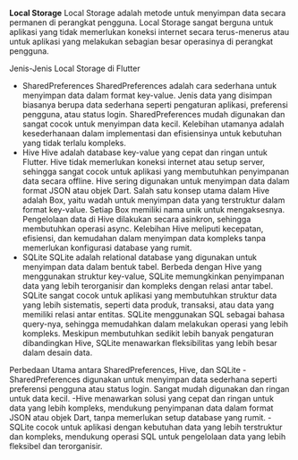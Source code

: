 **Local Storage**
Local Storage adalah metode untuk menyimpan data secara permanen di perangkat pengguna. Local Storage sangat berguna untuk aplikasi yang tidak memerlukan koneksi internet secara terus-menerus atau untuk aplikasi yang melakukan sebagian besar operasinya di perangkat pengguna.

Jenis-Jenis Local Storage di Flutter
- SharedPreferences
SharedPreferences adalah cara sederhana untuk menyimpan data dalam format key-value. Jenis data yang disimpan biasanya berupa data sederhana seperti pengaturan aplikasi, preferensi pengguna, atau status login. SharedPreferences mudah digunakan dan sangat cocok untuk menyimpan data kecil. Kelebihan utamanya adalah kesederhanaan dalam implementasi dan efisiensinya untuk kebutuhan yang tidak terlalu kompleks.
- Hive
Hive adalah database key-value yang cepat dan ringan untuk Flutter. Hive tidak memerlukan koneksi internet atau setup server, sehingga sangat cocok untuk aplikasi yang membutuhkan penyimpanan data secara offline. Hive sering digunakan untuk menyimpan data dalam format JSON atau objek Dart. Salah satu konsep utama dalam Hive adalah Box, yaitu wadah untuk menyimpan data yang terstruktur dalam format key-value. Setiap Box memiliki nama unik untuk mengaksesnya. Pengelolaan data di Hive dilakukan secara asinkron, sehingga membutuhkan operasi async. Kelebihan Hive meliputi kecepatan, efisiensi, dan kemudahan dalam menyimpan data kompleks tanpa memerlukan konfigurasi database yang rumit.
- SQLite
SQLite adalah relational database yang digunakan untuk menyimpan data dalam bentuk tabel. Berbeda dengan Hive yang menggunakan struktur key-value, SQLite memungkinkan penyimpanan data yang lebih terorganisir dan kompleks dengan relasi antar tabel. SQLite sangat cocok untuk aplikasi yang membutuhkan struktur data yang lebih sistematis, seperti data produk, transaksi, atau data yang memiliki relasi antar entitas. SQLite menggunakan SQL sebagai bahasa query-nya, sehingga memudahkan dalam melakukan operasi yang lebih kompleks. Meskipun membutuhkan sedikit lebih banyak pengaturan dibandingkan Hive, SQLite menawarkan fleksibilitas yang lebih besar dalam desain data.

Perbedaan Utama antara SharedPreferences, Hive, dan SQLite
-SharedPreferences digunakan untuk menyimpan data sederhana seperti preferensi pengguna atau status login. Sangat mudah digunakan dan ringan untuk data kecil.
-Hive menawarkan solusi yang cepat dan ringan untuk data yang lebih kompleks, mendukung penyimpanan data dalam format JSON atau objek Dart, tanpa memerlukan setup database yang rumit.
-SQLite cocok untuk aplikasi dengan kebutuhan data yang lebih terstruktur dan kompleks, mendukung operasi SQL untuk pengelolaan data yang lebih fleksibel dan terorganisir.
